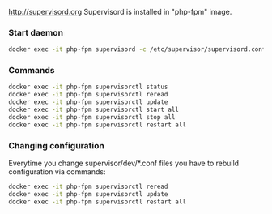 http://supervisord.org
Supervisord is installed in "php-fpm" image.

### Start daemon
```bash
docker exec -it php-fpm supervisord -c /etc/supervisor/supervisord.conf
```

### Commands
```bash
docker exec -it php-fpm supervisorctl status
docker exec -it php-fpm supervisorctl reread
docker exec -it php-fpm supervisorctl update
docker exec -it php-fpm supervisorctl start all
docker exec -it php-fpm supervisorctl stop all
docker exec -it php-fpm supervisorctl restart all
```

### Changing configuration
Everytime you change supervisor/dev/*.conf files you have to rebuild configuration via commands:
```bash
docker exec -it php-fpm supervisorctl reread
docker exec -it php-fpm supervisorctl update
docker exec -it php-fpm supervisorctl restart all
```
